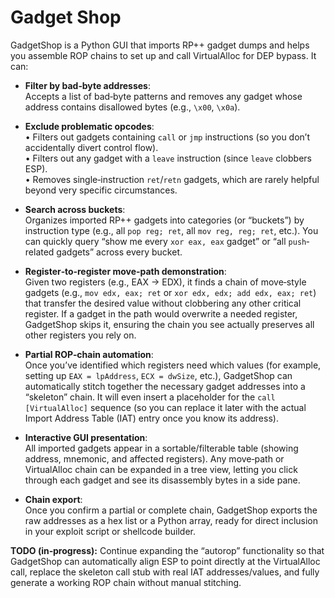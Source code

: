 # Gadget Shop
GadgetShop is a Python GUI that imports RP++ gadget dumps and helps you assemble ROP chains to set up and call VirtualAlloc for DEP bypass. It can:

- **Filter by bad‐byte addresses**:  
  Accepts a list of bad‐byte patterns and removes any gadget whose address contains disallowed bytes (e.g., `\x00`, `\x0a`).

- **Exclude problematic opcodes**:  
  • Filters out gadgets containing `call` or `jmp` instructions (so you don’t accidentally divert control flow).  
  • Filters out any gadget with a `leave` instruction (since `leave` clobbers ESP).  
  • Removes single‐instruction `ret`/`retn` gadgets, which are rarely helpful beyond very specific circumstances.

- **Search across buckets**:  
  Organizes imported RP++ gadgets into categories (or “buckets”) by instruction type (e.g., all `pop reg; ret`, all `mov reg, reg; ret`, etc.). You can quickly query “show me every `xor eax, eax` gadget” or “all `push`‐related gadgets” across every bucket.

- **Register‐to‐register move‐path demonstration**:  
  Given two registers (e.g., EAX → EDX), it finds a chain of move‐style gadgets (e.g., `mov edx, eax; ret` or `xor edx, edx; add edx, eax; ret`) that transfer the desired value without clobbering any other critical register. If a gadget in the path would overwrite a needed register, GadgetShop skips it, ensuring the chain you see actually preserves all other registers you rely on.

- **Partial ROP‐chain automation**:  
  Once you’ve identified which registers need which values (for example, setting up `EAX = lpAddress`, `ECX = dwSize`, etc.), GadgetShop can automatically stitch together the necessary gadget addresses into a “skeleton” chain. It will even insert a placeholder for the `call [VirtualAlloc]` sequence (so you can replace it later with the actual Import Address Table (IAT) entry once you know its address).

- **Interactive GUI presentation**:  
  All imported gadgets appear in a sortable/filterable table (showing address, mnemonic, and affected registers). Any move‐path or VirtualAlloc chain can be expanded in a tree view, letting you click through each gadget and see its disassembly bytes in a side pane.

- **Chain export**:  
  Once you confirm a partial or complete chain, GadgetShop exports the raw addresses as a hex list or a Python array, ready for direct inclusion in your exploit script or shellcode builder.

**TODO (in‐progress):** Continue expanding the “autorop” functionality so that GadgetShop can automatically align ESP to point directly at the VirtualAlloc call, replace the skeleton call stub with real IAT addresses/values, and fully generate a working ROP chain without manual stitching.
